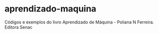 # aprendizado-maquina
Códigos e exemplos do livro Aprendizado de Máquina - Poliana N Ferreira. Editora Senac
